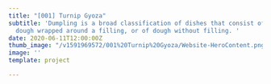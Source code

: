 ```yaml
---
title: "[001] Turnip Gyoza"
subtitle: 'Dumpling is a broad classification of dishes that consist of pieces of
  dough wrapped around a filling, or of dough without filling. '
date: 2020-06-11T12:00:00Z
thumb_image: "/v1591969572/001%20Turnip%20Gyoza/Website-HeroContent.png"
image: ''
template: project

---
```

